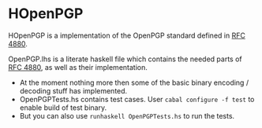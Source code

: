 # HOpenPGP #

HOpenPGP is a implementation of the OpenPGP standard defined in [RFC 4880](http://tools.ietf.org/html/rfc4880).

OpenPGP.lhs is a literate haskell file which contains the needed parts of [RFC 4880](http://tools.ietf.org/html/rfc4880), as well as their implementation.

* At the moment nothing more then some of the basic binary encoding / decoding stuff has implemented.
* OpenPGPTests.hs contains test cases. User `cabal configure -f test` to enable build of test binary.
* But you can also use `runhaskell OpenPGPTests.hs` to run the tests.

 

